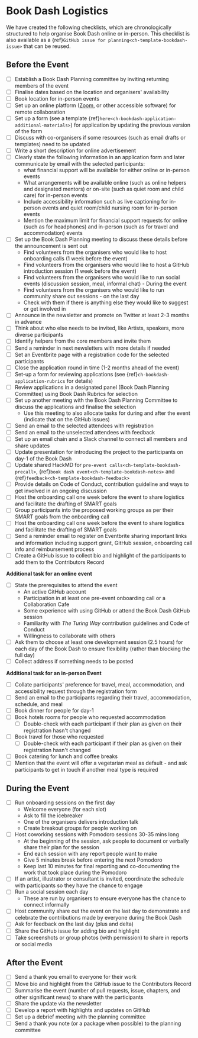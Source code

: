 # Book Dash Logistics

We have created the following checklists, which are chronologically structured to help organise Book Dash online or in-person.
This checklist is also available as a {ref}`GitHub issue for planning<ch-template-bookdash-issue>` that can be reused.

## Before the Event

- [ ] Establish a Book Dash Planning committee by inviting returning members of the event
- [ ] Finalise dates based on the location and organisers' availability
- [ ] Book location for in-person events
- [ ] Set up an online platform ([Zoom](https://zoom.us/), or other accessible software) for remote collaboration
- [ ] Set up a form (see a template {ref}`here<ch-bookdash-application-additional-materials>`) for application by updating the previous version of the form
- [ ] Discuss with co-organisers if some resources (such as email drafts or templates) need to be updated
- [ ] Write a short description for online advertisement
- [ ] Clearly state the following information in an application form and later communicate by email with the selected participants:
  * what financial support will be available for either online or in-person events
  * What arrangements will be available online (such as online helpers and designated mentors) or on-site (such as quiet room and child care) for in-person events
  * Include accessibility information such as live captioning for in-person events and quiet room/child nursing room for in-person events
  * Mention the maximum limit for financial support requests for online (such as for headphones) and in-person (such as for travel and accommodation) events
- [ ] Set up the Book Dash Planning meeting to discuss these details before the announcement is sent out
  * Find volunteers from the organisers who would like to host onboarding calls (1 week before the event)
  * Find volunteers from the organisers who would like to host a GitHub introduction session (1 week before the event)
  * Find volunteers from the organisers who would like to run social events (discussion session, meal, informal chat) - During the event
  * Find volunteers from the organisers who would like to run community share out sessions - on the last day
  * Check with them if there is anything else they would like to suggest or get involved in
- [ ] Announce in the newsletter and promote on Twitter at least 2-3 months in advance
- [ ] Think about who else needs to be invited, like Artists, speakers, more diverse participants
- [ ] Identify helpers from the core members and invite them
- [ ] Send a reminder in next newsletters with more details if needed
- [ ] Set an Eventbrite page with a registration code for the selected participants
- [ ] Close the application round in time (1-2 months ahead of the event)
- [ ] Set-up a form for reviewing applications (see {ref}`ch-bookdash-application-rubrics` for details)
- [ ] Review applications in a designated panel (Book Dash Planning Committee) using Book Dash Rubrics for selection
- [ ] Set up another meeting with the Book Dash Planning Committee to discuss the applications and finalise the selection
  * Use this meeting to also allocate tasks for during and after the event (indicate that on the GitHub issues)
- [ ] Send an email to the selected attendees with registration
- [ ] Send an email to the unselected attendees with feedback
- [ ] Set up an email chain and a Slack channel to connect all members and share updates
- [ ] Update presentation for introducing the project to the participants on day-1 of the Book Dash
- [ ] Update shared HackMD for `pre-event calls<ch-template-bookdash-precall>`, {ref}`book dash event<ch-template-bookdash-notes>` and {ref}`feedback<ch-template-bookdash-feedback>`
- [ ] Provide details on Code of Conduct, contribution guideline and ways to get involved in an ongoing discussion
- [ ] Host the onboarding call one week before the event to share logistics and facilitate the drafting of SMART goals
- [ ] Group participants into the proposed working groups as per their SMART goals from the onboarding call
- [ ] Host the onboarding call one week before the event to share logistics and facilitate the drafting of SMART goals
- [ ] Send a reminder email to register on Eventbrite sharing important links and information including support grant, GitHub session, onboarding call info and reimbursement process
- [ ] Create a GitHub issue to collect bio and highlight of the participants to add them to the Contributors Record

**Additional task for an online event**

- [ ] State the prerequisites to attend the event
  * An active GitHub account
  * Participation in at least one pre-event onboarding call or a Collaboration Cafe
  * Some experience with using GitHub or attend the Book Dash GitHub session
  * Familiarity with _The Turing Way_ contribution guidelines and Code of Conduct
  * Willingness to collaborate with others
- [ ] Ask them to choose at least one development session (2.5 hours) for each day of the Book Dash to ensure flexibility (rather than blocking the full day)
- [ ] Collect address if something needs to be posted

**Additional task for an in-person Event**

- [ ] Collate participants' preference for travel, meal, accommodation, and accessibility request through the registration form
- [ ] Send an email to the participants regarding their travel, accommodation, schedule, and meal
- [ ] Book dinner for people for day-1
- [ ] Book hotels rooms for people who requested accommodation
  - [ ] Double-check with each participant if their plan as given on their registration hasn't changed
- [ ] Book travel for those who requested
  - [ ] Double-check with each participant if their plan as given on their registration hasn't changed
- [ ] Book catering for lunch and coffee breaks
- [ ] Mention that the event will offer a vegetarian meal as default - and ask participants to get in touch if another meal type is required

## During the Event

- [ ] Run onboarding sessions on the first day
  * Welcome everyone (for each slot)
  * Ask to fill the icebreaker
  * One of the organisers delivers introduction talk
  * Create breakout groups for people working on 
- [ ] Host coworking sessions with Pomodoro sessions 30-35 mins long
  * At the beginning of the session, ask people to document or verbally share their plan for the session
  * End each session with any report people want to make
  * Give 5 minutes break before entering the next Pomodoro
  * Keep last 10 minutes for final reporting and co-documenting the work that took place during the Pomodoro
- [ ] If an artist, illustrator or consultant is invited, coordinate the schedule with participants so they have the chance to engage
- [ ] Run a social session each day
  * These are run by organisers to ensure everyone has the chance to connect informally
- [ ] Host community share out the event on the last day to demonstrate and celebrate the contributions made by everyone during the Book Dash
- [ ] Ask for feedback on the last day (plus and delta)
- [ ] Share the GitHub issue for adding bio and highlight
- [ ] Take screenshots or group photos (with permission) to share in reports or social media

## After the Event

- [ ] Send a thank you email to everyone for their work
- [ ] Move bio and highlight from the GitHub issue to the Contributors Record
- [ ] Summarise the event (number of pull requests, issue, chapters, and other significant news) to share with the participants
- [ ] Share the update via the newsletter
- [ ] Develop a report with highlights and updates on GitHub
- [ ] Set up a debrief meeting with the planning committee
- [ ] Send a thank you note (or a package when possible) to the planning committee
